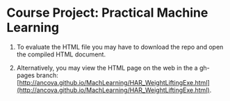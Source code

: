 Course Project: Practical Machine Learning
=============================

1. To evaluate the HTML file you may have to download the repo and open the compiled HTML document. 
  
2. Alternatively, you may view the HTML page on the web in the a gh-pages branch: [http://ancova.github.io/MachLearning/HAR_WeightLiftingExe.html](http://ancova.github.io/MachLearning/HAR_WeightLiftingExe.html).